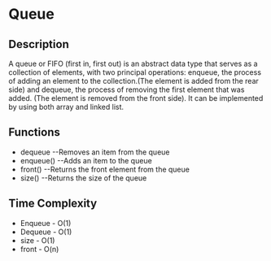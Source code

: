 # Queue

Description
---
A queue or FIFO (first in, first out) is an abstract data type that serves as a collection of elements, with two principal operations: enqueue, the process of adding an element to the collection.(The element is added from the rear side) and dequeue, the process of removing the first element that was added. (The element is removed from the front side). It can be implemented by using both array and linked list.

Functions
---
- dequeue
--Removes an item from the queue
- enqueue()
--Adds an item to the queue
- front()
--Returns the front element from the queue
- size()
--Returns the size of the queue

## Time Complexity
- Enqueue - O(1)
- Dequeue - O(1)
- size    - O(1)
- front - O(n)
